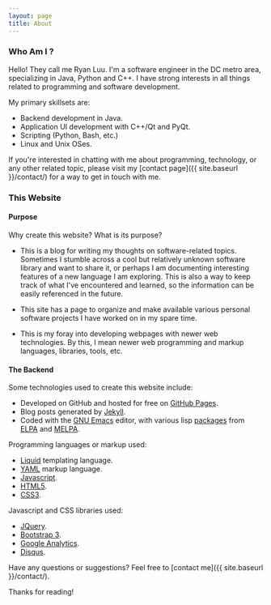 ```yaml
---
layout: page
title: About
---
```



### Who Am I ?

Hello!  They call me Ryan Luu.  I'm a software engineer in the DC metro area, specializing in Java, Python and C++.  I have strong interests in all things related to programming and software development.

My primary skillsets are:

- Backend development in Java.
- Application UI development with C++/Qt and PyQt.
- Scripting (Python, Bash, etc.)
- Linux and Unix OSes.

If you're interested in chatting with me about programming, technology, or any other related topic, please visit my [contact page]({{ site.baseurl }}/contact/) for a way to get in touch with me.



### This Website

#### Purpose

Why create this website?  What is its purpose?

- This is a blog for writing my thoughts on software-related topics.  Sometimes I stumble across a cool but relatively unknown software library and want to share it, or perhaps I am documenting interesting features of a new language I am exploring.  This is also a way to keep track of what I've encountered and learned, so the information can be easily referenced in the future.

- This site has a page to organize and make available various personal software projects I have worked on in my spare time.

- This is my foray into developing webpages with newer web technologies.  By this, I mean newer web programming and markup languages, libraries, tools, etc.


#### The Backend

Some technologies used to create this website include:

- Developed on GitHub and hosted for free on [GitHub Pages](https://pages.github.com).
- Blog posts generated by [Jekyll](http://jekyllrb.com).
- Coded with the [GNU Emacs](http://www.gnu.org/software/emacs/) editor, with various lisp [packages](https://www.gnu.org/software/emacs/manual/html_node/emacs/Packages.html) from [ELPA](https://elpa.gnu.org/) and [MELPA](http://melpa.org/).

Programming languages or markup used:

- [Liquid](http://liquidmarkup.org/) templating language.
- [YAML](http://yaml.org/) markup language.
- [Javascript](http://www.w3schools.com/js/).
- [HTML5](http://www.w3schools.com/html/html5_intro.asp).
- [CSS3](http://www.w3schools.com/css/css3_intro.asp).

Javascript and CSS libraries used:

- [JQuery](http://jquery.com/).
- [Bootstrap 3](http://getbootstrap.com/).
- [Google Analytics](http://www.google.com/analytics/).
- [Disqus](https://disqus.com/).

Have any questions or suggestions?  Feel free to [contact me]({{ site.baseurl }}/contact/).

Thanks for reading!
